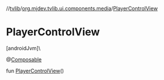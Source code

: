 //[tvlib](../../index.md)/[org.mjdev.tvlib.ui.components.media](index.md)/[PlayerControlView](-player-control-view.md)

# PlayerControlView

[androidJvm]\

@[Composable](https://developer.android.com/reference/kotlin/androidx/compose/runtime/Composable.html)

fun [PlayerControlView](-player-control-view.md)()
